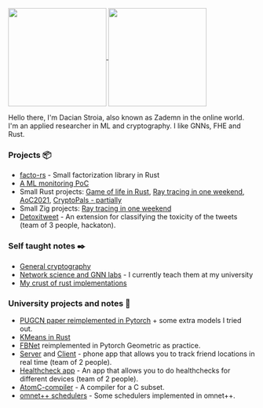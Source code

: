<a href="https://github.com/anuraghazra/github-readme-stats">
  <img align="center" height = "200px" src="https://github-readme-stats.vercel.app/api/top-langs/?username=zademn&theme=tokyonight&hide=jupyter%20notebook&langs_count=5" />
</a>
<a href="https://github.com/anuraghazra/convoychat">
  <img align="center" height = "200px" src="https://github-readme-stats.vercel.app/api?username=Zademn&show_icons=true&theme=tokyonight" />
</a>

Hello there, I'm Dacian Stroia, also known as Zademn in the online world. I'm an applied researcher in ML and cryptography. I like GNNs, FHE and Rust.

### Projects :package:
- [facto-rs](https://github.com/zademn/fourq-rust) - Small factorization library in Rust
- [A ML monitoring PoC](https://github.com/zademn/mnist-mlops-learning)
- Small Rust projects: [Game of life in Rust](https://github.com/zademn/game-of-life-rust), [Ray tracing in one weekend](https://github.com/zademn/rust-rayt-weekend), [AoC2021](https://github.com/zademn/advent-of-rust-2021), [CryptoPals - partially](https://github.com/zademn/CryptoPalsRust)
- Small Zig projects: [Ray tracing in one weekend](https://github.com/zademn/rayt-weekeend-zig)
- [Detoxitweet](https://github.com/DeluxeOwl/detoxifier-extension) - An extension for classifying the toxicity of the tweets (team of 3 people, hackaton). 
### Self taught notes :black_nib:
- [General cryptography](https://github.com/zademn/EverythingCrypto) 
- [Network science and GNN labs](https://github.com/zademn/netsci-labs) - I currently teach them at my university
- [My crust of rust implementations](https://github.com/zademn/crust-of-rust-learning)

### University projects and notes :school:
- [PUGCN paper reimplemented in Pytorch](https://github.com/zademn/PU-GCN-pytorch) + some extra models I tried out.
- [KMeans in Rust](https://github.com/zademn/big-data-analysis)
- [FBNet](https://github.com/zademn/fbnet-pyg) reimplemented in Pytorch Geometric as practice. 
- [Server](https://github.com/DeluxeOwl/findmefindyou-server) and [Client](https://github.com/DeluxeOwl/findmefindyou-client) - phone app that allows you to track friend locations in real time (team of 2 people). 
- [Healthcheck app](https://github.com/zademn/IC2021) - An app that allows you to do healthchecks for different devices (team of 2 people). 
- [AtomC-compiler](https://github.com/zademn/AtomC-compiler) - A compiler for a C subset.
- [omnet++ schedulers](https://github.com/zademn/omnetpp-schedulers) - Some schedulers implemented in omnet++.  
<!--
**zademn/zademn** is a ✨ _special_ ✨ repository because its `README.md` (this file) appears on your GitHub profile.

Here are some ideas to get you started:

- 🔭 I’m currently working on ...
- 🌱 I’m currently learning ...
- 👯 I’m looking to collaborate on ...
- 🤔 I’m looking for help with ...
- 💬 Ask me about ...
- 📫 How to reach me: ...
- 😄 Pronouns: ...
- ⚡ Fun fact: ...
-->

